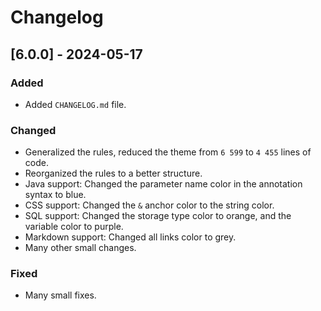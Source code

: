 # Changelog

## [6.0.0] - 2024-05-17

### Added

- Added `CHANGELOG.md` file.

### Changed

- Generalized the rules, reduced the theme from `6 599` to `4 455` lines of code.
- Reorganized the rules to a better structure.
- Java support: Changed the parameter name color in the annotation syntax to blue.
- CSS support: Changed the `&` anchor color to the string color.
- SQL support: Changed the storage type color to orange, and the variable color to purple.
- Markdown support: Changed all links color to grey.
- Many other small changes.

### Fixed

- Many small fixes.